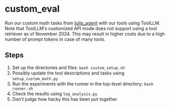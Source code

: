 # custom_eval
Run our custom math tasks from [tulip_agent](https://github.com/HRI-EU/tulip_agent) with our tools using ToolLLM. \
Note that ToolLLM's customized API mode does not support using a tool retriever as of November 2024. This may result in higher costs due to a high number of prompt tokens in case of many tools.

## Steps
1. Set up the directories and files: `bash custom_setup.sh`
2. Possibly update the tool descriptions and tasks using `setup_custom_math.py`
3. Run the experiments with the runner in the top-level directory: `bash runner.sh`
4. Check the results using `log_analysis.py`
5. Don't judge how hacky this has been put together

